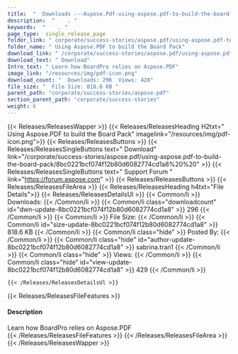 ```yaml
---
title:  "  Downloads ---Aspose.Pdf-using-aspose.pdf-to-build-the-board-pack . " 
description:  "    . " 
keywords:  "    . " 
page_type:  single_release_page
folder_link: " corporate/success-stories/aspose.pdf/using-aspose.pdf-to-build-the-board-pack/"
folder_name: " Using Aspose.PDF to build the Board Pack"
download_link: " /corporate/success-stories/aspose.pdf/using-aspose.pdf-to-build-the-board-pack/8bc0221bcf074f12b80d6082774cd1a8"
download_text: " Download"
Intro_text: " Learn how BoardPro relies on Aspose.PDF"
image_link: "/resources/img/pdf-icon.png"
download_count: "  Downloads: 296  Views: 428"
file_size: "  File Size: 818.6 KB "
parent_path: "corporate/success-stories/aspose.pdf"
section_parent_path: "corporate/success-stories"
weight: 6 
---
```


{{< Releases/ReleasesWapper >}}
  {{< Releases/ReleasesHeading H2txt=" Using Aspose.PDF to build the Board Pack" imagelink="/resources/img/pdf-icon.png">}}
  {{< Releases/ReleasesButtons >}}
    {{< Releases/ReleasesSingleButtons text=" Download" link="/corporate/success-stories/aspose.pdf/using-aspose.pdf-to-build-the-board-pack/8bc0221bcf074f12b80d6082774cd1a8%20%20" >}}
    {{< Releases/ReleasesSingleButtons text=" Support Forum " link="https://forum.aspose.com" >}}
  {{< Releases/ReleasesButtons >}}
  {{< Releases/ReleasesFileArea >}}
    {{< Releases/ReleasesHeading h4txt="File Details">}}
    {{< Releases/ReleasesDetailsUl >}}
            {{< Common/li  >}} Downloads: {{< /Common/li >}} 
      {{< Common/li class="downloadcount" id="dwn-update-8bc0221bcf074f12b80d6082774cd1a8" >}} 296 {{< /Common/li >}} 
      {{< Common/li  >}} File Size: {{< /Common/li >}} 
      {{< Common/li id="size-update-8bc0221bcf074f12b80d6082774cd1a8" >}} 818.6 KB {{< /Common/li >}} 
      {{< Common/li  class="hide" >}} Posted By: {{< /Common/li >}} 
      {{< Common/li class="hide" id="author-update-8bc0221bcf074f12b80d6082774cd1a8" >}} sabrina.tran1 {{< /Common/li >}} 
      {{< Common/li class="hide"  >}} Views: {{< /Common/li >}} 
      {{< Common/li class="hide" id="view-update-8bc0221bcf074f12b80d6082774cd1a8" >}} 429 {{< /Common/li >}} 

    {{< /Releases/ReleasesDetailsUl >}}

  {{< Releases/ReleasesFileFeatures >}}
      <h4>Description</h4><div class="HTMLDescription">Learn how BoardPro relies on Aspose.PDF</div>
  {{< /Releases/ReleasesFileFeatures >}}
 {{< /Releases/ReleasesFileArea >}}
{{< /Releases/ReleasesWapper >}}


